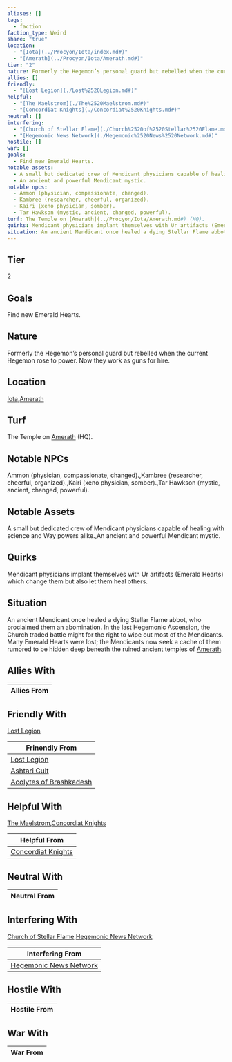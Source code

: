 ```yaml
---
aliases: []
tags:
  - faction
faction_type: Weird
share: "true"
location:
  - "[Iota](../Procyon/Iota/index.md#)"
  - "[Amerath](../Procyon/Iota/Amerath.md#)"
tier: "2"
nature: Formerly the Hegemon’s personal guard but rebelled when the current Hegemon rose to power. Now they work as guns for hire.
allies: []
friendly:
  - "[Lost Legion](./Lost%2520Legion.md#)"
helpful:
  - "[The Maelstrom](./The%2520Maelstrom.md#)"
  - "[Concordiat Knights](./Concordiat%2520Knights.md#)"
neutral: []
interfering:
  - "[Church of Stellar Flame](./Church%2520of%2520Stellar%2520Flame.md#)"
  - "[Hegemonic News Network](./Hegemonic%2520News%2520Network.md#)"
hostile: []
war: []
goals:
  - Find new Emerald Hearts.
notable assets:
  - A small but dedicated crew of Mendicant physicians capable of healing with science and Way powers alike.
  - An ancient and powerful Mendicant mystic.
notable npcs:
  - Ammon (physician, compassionate, changed).
  - Kambree (researcher, cheerful, organized).
  - Kairi (xeno physician, somber).
  - Tar Hawkson (mystic, ancient, changed, powerful).
turf: The Temple on [Amerath](../Procyon/Iota/Amerath.md#) (HQ).
quirks: Mendicant physicians implant themselves with Ur artifacts (Emerald Hearts) which change them but also let them heal others.
situation: An ancient Mendicant once healed a dying Stellar Flame abbot, who proclaimed them an abomination. In the last Hegemonic Ascension, the Church traded battle might for the right to wipe out most of the Mendicants. Many Emerald Hearts were lost; the Mendicants now seek a cache of them rumored to be hidden deep beneath the ruined ancient temples of [Amerath](../Procyon/Iota/Amerath.md#).
---
```

## Tier

2

## Goals

Find new Emerald Hearts.

## Nature

Formerly the Hegemon’s personal guard but rebelled when the current Hegemon rose to power. Now they work as guns for hire.

## Location

[Iota](../Procyon/Iota/index.md.md#),[Amerath](../Procyon/Iota/Amerath.md.md#.md#.md#)

## Turf

The Temple on [Amerath](Procyon/Iota/Amerath.md) (HQ).

## Notable NPCs

Ammon (physician, compassionate, changed).,Kambree (researcher, cheerful, organized).,Kairi (xeno physician, somber).,Tar Hawkson (mystic, ancient, changed, powerful).

## Notable Assets

A small but dedicated crew of Mendicant physicians capable of healing with science and Way powers alike.,An ancient and powerful Mendicant mystic.

## Quirks

Mendicant physicians implant themselves with Ur artifacts (Emerald Hearts) which change them but also let them heal others.

## Situation

An ancient Mendicant once healed a dying Stellar Flame abbot, who proclaimed them an abomination. In the last Hegemonic Ascension, the Church traded battle might for the right to wipe out most of the Mendicants. Many Emerald Hearts were lost; the Mendicants now seek a cache of them rumored to be hidden deep beneath the ruined ancient temples of [Amerath](Procyon/Iota/Amerath.md).

## Allies With



| Allies From |
| ----------- |


## Friendly With

[Lost Legion](./Lost%2520Legion.md.md#)

| Frinendly From                                                   |
| ---------------------------------------------------------------- |
| [Lost Legion](./Lost%2520Legion.md.md#)                         |
| [Ashtari Cult](./Ashtari%20Cult.md)                       |
| [Acolytes of Brashkadesh](./Acolytes%20of%20Brashkadesh.md) |


## Helpful With

[The Maelstrom](./The%2520Maelstrom.md.md#),[Concordiat Knights](./Concordiat%2520Knights.md.md#)

| Helpful From                                           |
| ------------------------------------------------------ |
| [Concordiat Knights](./Concordiat%2520Knights.md.md#) |


## Neutral With




| Neutral From |
| ------------ |



## Interfering With

[Church of Stellar Flame](./Church%2520of%2520Stellar%2520Flame.md.md#),[Hegemonic News Network](./Hegemonic%2520News%2520Network.md.md#)


| Interfering From                                               |
| -------------------------------------------------------------- |
| [Hegemonic News Network](./Hegemonic%2520News%2520Network.md.md#) |



## Hostile With




| Hostile From |
| ------------ |



## War With



| War From |
| -------- |

